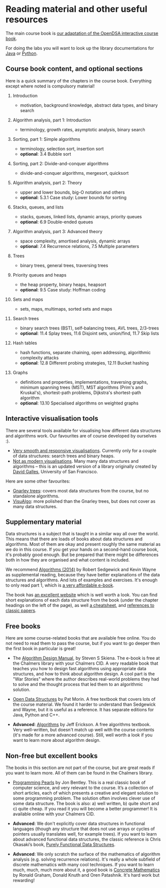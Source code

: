 # Reading material and other useful resources

The main course book is [our adaptation of the OpenDSA interactive course book](https://chalmersgu-data-structure-courses.github.io/dsabook/).

For doing the labs you will want to look up the library documentations for [Java](https://docs.oracle.com/en/java/javase/17/docs/api/index.html) or [Python](https://docs.python.org/3/library/index.html).

## Course book content, and optional sections

Here is a quick summary of the chapters in the course book.
Everything except where noted is compulsory material!

1. Introduction
    - motivation, background knowledge, abstract data types, and binary search

2. Algorithm analysis, part 1: Introduction
    - terminology, growth rates, asymptotic analysis, binary search

3. Sorting, part 1: Simple algorithms
    - terminology, selection sort, insertion sort
    - **optional**: 3.4 Bubble sort

4. Sorting, part 2: Divide-and-conquer algorithms
    - divide-and-conquer algorithms, mergesort, quicksort

5. Algorithm analysis, part 2: Theory
    - upper and lower bounds, big-O notation and others
    - **optional**: 5.3.1 Case study: Lower bounds for sorting

6. Stacks, queues, and lists
    - stacks, queues, linked lists, dynamic arrays, priority queues
    - **optional**: 6.9 Double-ended queues

7. Algorithm analysis, part 3: Advanced theory
    - space complexity, amortised analysis, dynamic arrays
    - **optional**: 7.4 Recurrence relations, 7.5 Multiple parameters

8. Trees
    - binary trees, general trees, traversing trees

9. Priority queues and heaps
    - the heap property, binary heaps, heapsort
    - **optional**: 9.5 Case study: Hoffman coding

10. Sets and maps
    - sets, maps, multimaps, sorted sets and maps

11. Search trees
    - binary search trees (BST), self-balancing trees, AVL trees, 2/3-trees
    - **optional**: 11.4 Splay trees, 11.6 Disjoint sets, union/find, 11.7 Skip lists

12. Hash tables
    - hash functions, separate chaining, open addressing, algorithmic complexity attacks
    - **optional**: 12.8 Different probing strategies, 12.11 Bucket hashing

13. Graphs
    - definitions and properties, implementations, traversing graphs,
      minimum spanning trees (MST), MST algorithms (Prim's and Kruskal's),
      shortest-path problems, Dijkstra's shortest-path algorithm
    - **optional**: 13.10 Specialised algorithms on weighted graphs

## Interactive visualisation tools

There are several tools available for visualising how different data structures and algorithms work.
Our favourites are of course developed by ourselves :).

- [Very smooth and responsive visualisations](https://chalmersgu-data-structure-courses.github.io/dsvis/).
  Currently only for a couple of data structures: search trees and binary heaps.
- [Not as modern visualisations](https://chalmersgu-data-structure-courses.github.io/visualization/).
   Many many data structures and algorithms – this is an updated version of a library originally created by [David Galles](https://www.cs.usfca.edu/~galles/), University of San Francisco.

Here are some other favourites:

- [Gnarley trees](https://github.com/ChalmersGU-data-structure-courses/alg-vis): covers most data structures from the course, but no standalone algorithms.
- [VisuAlgo](https://visualgo.net/en): more polished than the Gnarley trees, but does not cover as many data structures.

## Supplementary material

Data structures is a subject that is taught in a similar way all over the world.
This means that there are loads of books about data structures and algorithms.
Most of them are okay and present roughly the same material as we do in this course.
If you get your hands on a second-hand course book, it's probably good enough.
But be prepared that there might be differences both in how they are organised and what content is included.

We recommend [Algorithms (2014)](https://www.pearson.com/en-us/subject-catalog/p/algorithms/P200000000597/9780137459575) by Robert Sedgewick and Kevin Wayne as supplemental reading, because they have better explanations of the data structures and algorithms.
And lots of examples and exercises.
It's enough to only read part 1, which is [a very affordable e-book](https://www.google.com/search?q=ISBN+9780133799101).

The book has [an excellent website](https://algs4.cs.princeton.edu/home/) which is well worth a look.
You can find short explanations of each data structure from the book (under the chapter headings on the left of the page), as well [a cheatsheet](https://algs4.cs.princeton.edu/cheatsheet/), and [references to classic papers](https://algs4.cs.princeton.edu/references/).

## Free books

Here are some course-related books that are available free online.
You do not need to read them to pass the course, but if you want to go deeper then the first book in particular is great!

- The [Algorithm Design Manual](https://link.springer.com/book/10.1007/978-1-84800-070-4), by Steven S Skiena.
  The e-book is free at the Chalmers library with your Chalmers CID.
  A very readable book that teaches you how to design fast algorithms using appropriate data structures, and how to think about algorithm design.
  A cool part is the "War Stories" where the author describes real-world problems they had to solve and the thought process that led them to an algorithmic solution.

- [Open Data Structures](http://opendatastructures.org/) by Pat Morin.
  A free textbook that covers lots of the course material.
  We found it harder to understand than Sedgewick and Wayne, but it is useful as a reference.
  It has separate editions for Java, Python and C++.

- **Advanced**: [Algorithms](http://jeffe.cs.illinois.edu/teaching/algorithms/) by Jeff Erickson.
  A free algorithms textbook. Very well-written, but doesn't match up well with the course contents (it's made for a more advanced course).
  Still, well worth a look if you want to learn more about algorithm design.

## Non-free but excellent books

The books in this section are not part of the course, but are great reads if you want to learn more.
All of them can be found in the Chalmers library.

- [Programming Pearls](https://web.archive.org/web/20150202033425/http://www.cs.bell-labs.com/cm/cs/pearls/index.html) by Jon Bentley.
  This is a real classic book of computer science, and very relevant to the course.
  It’s a collection of short articles, each of which presents a creative and elegant solution to some programming problem.
  The solution often involves clever use of some data structure.
  The book is also: a) well written, b) quite short and c) quite cheap.
  If you read it you will become a better programmer! It is available online with your Chalmers CID.

- **Advanced**:
  We don't explicitly cover data structures in functional languages (though any structure that does not use arrays or cycles of pointers usually translates well, for example trees).
  If you want to learn about advanced functional data structures, the classic reference is Chris Okasaki’s book, [Purely Functional Data Structures](https://www.google.com/search?q=chris+okasaki+purely+functional+data+structures).

- **Advanced**:
  We only scratch the surface of the mathematics of algorithm analysis (e.g. solving recurrence relations).
  It's really a whole subfield of discrete mathematics with many cool techniques.
  If you want to learn much, much, much more about it, a good book is [Concrete Mathematics](https://en.wikipedia.org/wiki/Concrete_Mathematics) by Ronald Graham, Donald Knuth and Oren Patashnik.
  It's hard work but rewarding!
